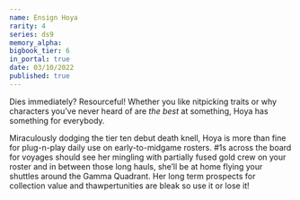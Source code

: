 ```yaml
---
name: Ensign Hoya
rarity: 4
series: ds9
memory_alpha:
bigbook_tier: 6
in_portal: true
date: 03/10/2022
published: true
---
```


Dies immediately? Resourceful! Whether you like nitpicking traits or why characters you’ve never heard of are *the best* at something, Hoya has something for everybody.

Miraculously dodging the tier ten debut death knell, Hoya is more than fine for plug-n-play daily use on early-to-midgame rosters. #1s across the board for voyages should see her mingling with partially fused gold crew on your roster and in between those long hauls, she’ll be at home flying your shuttles around the Gamma Quadrant. Her long term prospects for collection value and thawpertunities are bleak so use it or lose it!
